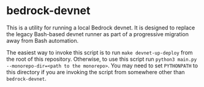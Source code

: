 # bedrock-devnet

This is a utility for running a local Bedrock devnet. It is designed to replace the legacy Bash-based devnet runner as part of a progressive migration away from Bash automation.

The easiest way to invoke this script is to run `make devnet-up-deploy` from the root of this repository. Otherwise, to use this script run `python3 main.py --monorepo-dir=<path to the monorepo>`. You may need to set `PYTHONPATH` to this directory if you are invoking the script from somewhere other than `bedrock-devnet`.
